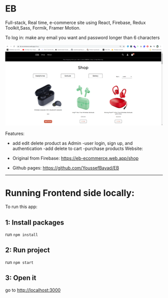 # EB

Full-stack, Real time, e-commerce site using React, Firebase, Redux Toolkit,Sass, Formik, Framer Motion.

To log in: make any email you want and password longer than 6 characters

![Preview](preview.png?raw=true)

Features:

- add edit delete product as Admin
  -user login, sign up, and authentication
  -add delete to cart
  -purchase products
  Website:

- Original from Firebase: https://eb-ecommerce.web.app/shop
- Github pages: https://github.com/YoussefBayad/EB

---

# Running Frontend side locally:

To run this app:

## 1: Install packages

run `npm install`

## 2: Run project

run `npm start`

## 3: Open it

go to [http://localhost:3000](http://localhost:3000)
